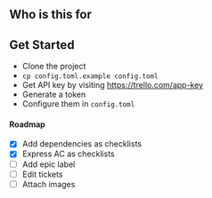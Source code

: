 ## Who is this for

## Get Started

- Clone the project
- `cp config.toml.example config.toml`
- Get API key by visiting https://trello.com/app-key
- Generate a token
- Configure them in `config.toml`

#### Roadmap
- [x] Add dependencies as checklists
- [x] Express AC as checklists
- [ ] Add epic label
- [ ] Edit tickets
- [ ] Attach images

